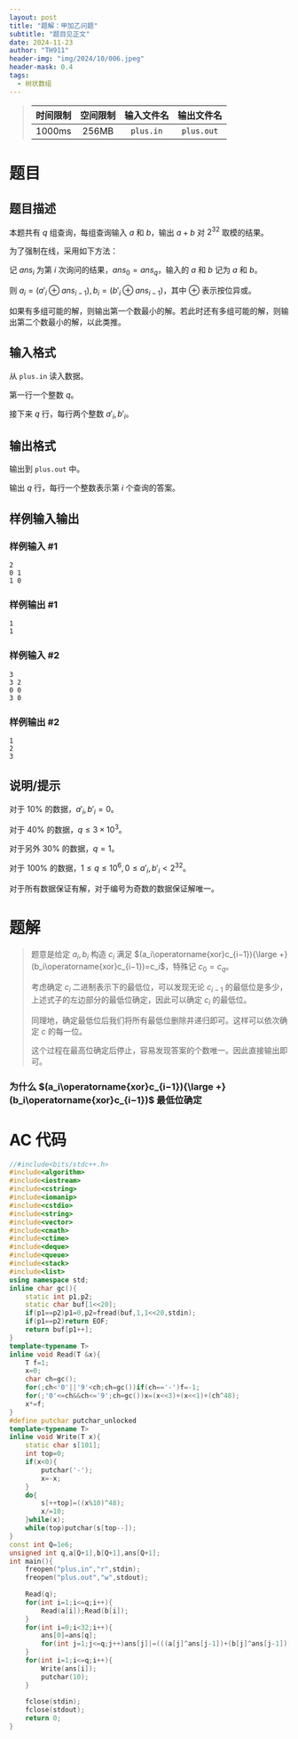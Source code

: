 ```yaml
---
layout: post
title: "题解：甲加乙问题"
subtitle: "题目见正文"
date: 2024-11-23
author: "TH911"
header-img: "img/2024/10/006.jpeg"
header-mask: 0.4
tags:
  - 树状数组
---
```


> |    时间限制     |    空间限制    | 输入文件名 | 输出文件名 |
> | :-------------: | :------------: | :--------: | :--------: |
> | $1000\text{ms}$ | $\text{256MB}$ | `plus.in`  | `plus.out` |

# 题目

## 题目描述

本题共有 $q$ 组查询，每组查询输入 $a$ 和 $b$，输出 $a+b$ 对 $2^{32}$ 取模的结果。

为了强制在线，采用如下方法：

记 $ans_i$ 为第 $i$ 次询问的结果，$ans_0=ans_q$，输入的 $a$ 和 $b$ 记为 $a$ 和 $b$。

则 $a_i=(a'_i\oplus ans_{i-1}),b_i=(b'_i\oplus ans_{i-1})$，其中 $\oplus$ 表示按位异或。

如果有多组可能的解，则输出第一个数最小的解。若此时还有多组可能的解，则输出第二个数最小的解，以此类推。

## 输入格式

从 `plus.in` 读入数据。

第一行一个整数 $q$。

接下来 $q$ 行，每行两个整数 $a'_i,b'_i$。

## 输出格式

输出到 `plus.out` 中。

输出 $q$ 行，每行一个整数表示第 $i$ 个查询的答案。

## 样例输入输出

### 样例输入 #1

```
2
0 1
1 0
```

### 样例输出 #1

```
1
1
```

### 样例输入 #2

```
3
3 2
0 0
3 0
```

### 样例输出 #2

```
1
2
3
```

## 说明/提示

对于 $10\%$ 的数据，$a'_i,b'_i=0$。

对于 $40\%$ 的数据，$q\leq3\times10^3$。

对于另外 $30\%$ 的数据，$q=1$。

对于 $100\%$ 的数据，$1\leq q\leq10^6,0\leq a'_i,b'_i<2^{32}$。

对于所有数据保证有解，对于编号为奇数的数据保证解唯一。

# 题解

> 题意是给定 $a_i,b_i$ 构造 $c_i$ 满足 $(a_i\operatorname{xor}c_{i−1}){\large +}(b_i\operatorname{xor}c_{i−1})=c_i$，特殊记 $c_0=c_q$。
>
> 考虑确定 $c_i$ 二进制表示下的最低位，可以发现无论 $c_{i−1}$ 的最低位是多少，上述式子的左边部分的最低位确定，因此可以确定 $c_i$ 的最低位。
>
> 同理地，确定最低位后我们将所有最低位删除并递归即可。这样可以依次确定 $c$ 的每一位。
>
> 这个过程在最高位确定后停止，容易发现答案的个数唯一。因此直接输出即可。

### 为什么 $(a_i\operatorname{xor}c_{i−1}){\large +}(b_i\operatorname{xor}c_{i−1})$ 最低位确定



# AC 代码

```cpp
//#include<bits/stdc++.h>
#include<algorithm>
#include<iostream>
#include<cstring>
#include<iomanip>
#include<cstdio>
#include<string>
#include<vector>
#include<cmath>
#include<ctime>
#include<deque>
#include<queue>
#include<stack>
#include<list>
using namespace std;
inline char gc(){
	static int p1,p2;
	static char buf[1<<20];
	if(p1==p2)p1=0,p2=fread(buf,1,1<<20,stdin);
	if(p1==p2)return EOF;
	return buf[p1++];
}
template<typename T>
inline void Read(T &x){
	T f=1;
	x=0;
	char ch=gc();
	for(;ch<'0'||'9'<ch;ch=gc())if(ch=='-')f=-1;
	for(;'0'<=ch&&ch<='9';ch=gc())x=(x<<3)+(x<<1)+(ch^48);
	x*=f;
} 
#define putchar putchar_unlocked
template<typename T>
inline void Write(T x){
	static char s[101];
	int top=0;
	if(x<0){
		putchar('-');
		x=-x;
	}
	do{
		s[++top]=((x%10)^48);
		x/=10;
	}while(x);
	while(top)putchar(s[top--]);
}
const int Q=1e6; 
unsigned int q,a[Q+1],b[Q+1],ans[Q+1];
int main(){
	freopen("plus.in","r",stdin);
	freopen("plus.out","w",stdout);
	
	Read(q);
	for(int i=1;i<=q;i++){
		Read(a[i]);Read(b[i]);
	}
	for(int i=0;i<32;i++){
		ans[0]=ans[q];
		for(int j=1;j<=q;j++)ans[j]|=(((a[j]^ans[j-1])+(b[j]^ans[j-1]))&(1u<<i));
	}
	for(int i=1;i<=q;i++){
		Write(ans[i]);
		putchar(10);
	}
	
	fclose(stdin);
	fclose(stdout);
	return 0;
}
```


